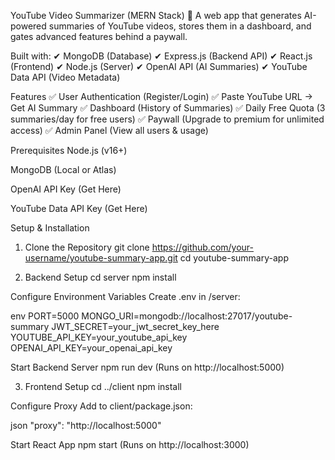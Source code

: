 YouTube Video Summarizer (MERN Stack)
🚀 A web app that generates AI-powered summaries of YouTube videos, stores them in a dashboard, and gates advanced features behind a paywall.

Built with:
✔ MongoDB (Database)
✔ Express.js (Backend API)
✔ React.js (Frontend)
✔ Node.js (Server)
✔ OpenAI API (AI Summaries)
✔ YouTube Data API (Video Metadata)

Features
✅ User Authentication (Register/Login)
✅ Paste YouTube URL → Get AI Summary
✅ Dashboard (History of Summaries)
✅ Daily Free Quota (3 summaries/day for free users)
✅ Paywall (Upgrade to premium for unlimited access)
✅ Admin Panel (View all users & usage)

Prerequisites
Node.js (v16+)

MongoDB (Local or Atlas)

OpenAI API Key (Get Here)

YouTube Data API Key (Get Here)

Setup & Installation
1. Clone the Repository
git clone https://github.com/your-username/youtube-summary-app.git
cd youtube-summary-app

3. Backend Setup
cd server
npm install

Configure Environment Variables
Create .env in /server:

env
PORT=5000
MONGO_URI=mongodb://localhost:27017/youtube-summary
JWT_SECRET=your_jwt_secret_key_here
YOUTUBE_API_KEY=your_youtube_api_key
OPENAI_API_KEY=your_openai_api_key

Start Backend Server
npm run dev
(Runs on http://localhost:5000)

3. Frontend Setup
cd ../client
npm install

Configure Proxy
Add to client/package.json:

json
"proxy": "http://localhost:5000"

Start React App
npm start
(Runs on http://localhost:3000)
